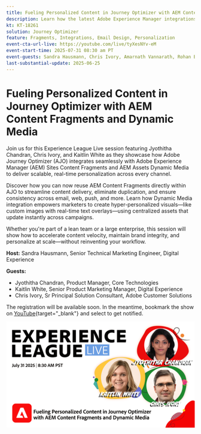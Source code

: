 ```yaml
---
title: Fueling Personalized Content in Journey Optimizer with AEM Content Fragments and Dynamic Media
description: Learn how the latest Adobe Experience Manager integrations in Adobe Journey Optimizer can help make content delivery more efficient and effective
kt: KT-18261
solution: Journey Optimizer
feature: Fragments, Integrations, Email Design, Personalization
event-cta-url-live: https://youtube.com/live/tyXesNYv-eM
event-start-time: 2025-07-31 08:30 am PT
event-guests: Sandra Hausmann, Chris Ivory, Amarnath Vannarath, Rohan Bhatt
last-substantial-update: 2025-06-25
---
```


# Fueling Personalized Content in Journey Optimizer with AEM Content Fragments and Dynamic Media

Join us for this Experience League Live session featuring Jyothitha Chandran, Chris Ivory, and Kaitlin White as they showcase how Adobe Journey Optimizer (AJO) integrates seamlessly with Adobe Experience Manager (AEM) Sites Content Fragments and AEM Assets Dynamic Media to deliver scalable, real-time personalization across every channel.   

Discover how you can now reuse AEM Content Fragments directly within AJO to streamline content delivery, eliminate duplication, and ensure consistency across email, web, push, and more. Learn how Dynamic Media integration empowers marketers to create hyper-personalized visuals—like custom images with real-time text overlays—using centralized assets that update instantly across campaigns.   

Whether you're part of a lean team or a large enterprise, this session will show how to accelerate content velocity, maintain brand integrity, and personalize at scale—without reinventing your workflow.

**Host:**
Sandra Hausmann, Senior Technical Marketing Engineer, Digital Experience

**Guests:** 

* Jyothitha Chandran, Product Manager, Core Technologies
* Kaitlin White, Senior Product Marketing Manager, Digital Experience
* Chris Ivory, Sr Principal Solution Consultant,  Adobe Customer Solutions

The registration will be available soon. In the meantime, bookmark the show on [YouTube](https://www.youtube.com/live/VUysRFpD40Q){target="_blank"} and select to get notified.

[![Web Banner](/help/experience-league-live/episodes/assets/WebBanner-31July2025.png)](https://www.youtube.com/live/VUysRFpD40Q)
